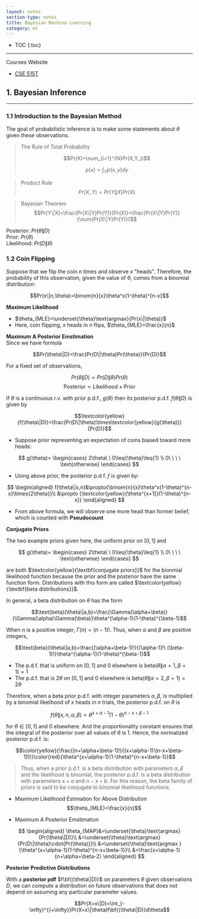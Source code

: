 ```yaml
---
layout: notes
section-type: notes
title: Bayesian Machine Learning
category: ml
---
```


* TOC
{:toc}
---

Courses Website
* [CSE 515T](https://www.cse.wustl.edu/~garnett/cse515t/fall_2019/)


## 1. Bayesian Inference
<hr>

### 1.1 Introduction to the Bayesian Method

The goal of probabilistic inference is to make some statements about $\theta$ given these observations.

> The Rule of Total Probability  
> 
> $$Pr(X)=\sum_{i=1}^{N}Pr(X,Y_i)$$
>
> $$p(x)=\int_{Y}p(x,y)dy$$

> Product Rule
> $$Pr(X,Y)=Pr(Y\|X)Pr(X)$$

> Bayesian Theorem
> $$Pr(Y\|X)=\frac{Pr(X\|Y)Pr(Y)}{Pr(X)}=\frac{Pr(X\|Y)Pr(Y)}{\sum{Pr(X\|Y)Pr(Y)}}$$

Posterior: $Pr(\theta\|D)$  
Prior: $Pr(\theta)$  
Likelihood: $Pr(D\|\theta)$  


### 1.2 Coin Flipping

Suppose that we flip the coin $n$ times and observe $x$ "heads". Therefore, the probability of this observation, given the value of $\theta$, comes from a binomial distribution:

$$Pr(x\|n,\theta)=\binom{n}{x}\theta^x(1-\theta)^{n-x}$$

**Maximum Likelihood**  
* $\theta_{MLE}=\underset{\theta}\text{argmax}{Pr(x\|\theta)}$  
* Here, coin flipping, $x$ heads in $n$ flips, $\theta_{MLE}=\frac{x}{n}$

**Maximum A Posterior Emstimation**  
Since we have formula

$$Pr(\theta\|D)=\frac{Pr(D\|\theta)Pr(\theta)}{Pr(D)}$$

For a fixed set of observations,

$$Pr(\theta\|D) \propto Pr(D\|\theta)Pr(\theta)$$
$$\text{Posterior} \propto \text{Likelihood}\times{\text{Prior}}$$

If $\theta$ is a continuous r.v. with prior p.d.f., $g(\theta)$ then its posterior p.d.f. $f(\theta\|D)$ is given by

$$\textcolor{yellow}{f(\theta\|D)}=\frac{Pr(D\|\theta)\times\textcolor{yellow}{g(\theta)}}{Pr(D)}$$

* Suppose prior representing an expectation of coins biased toward more heads:

$$
g(\theta)=
\begin{cases}
    2\theta\ \ 0\leq{\theta}\leq{1} \\
    0\ \ \ \ \text{otherwise}
\end{cases}
$$

* Using above prior, the posterior p.d.f. $f$ is given by:

$$
\begin{aligned}
f(\theta\|x,n)&\propto{\binom{n}{x}\theta^x(1-\theta)^{n-x}\times{2\theta}}\\
&\propto {\textcolor{yellow}{\theta^{x+1}}(1-\theta)^{n-x}}
\end{aligned}
$$

* From above formula, we will observe one more head than former belief, which is counted with **Pseudocount**

**Conjugate Priors**

The two example priors given here, the uniform prior on $[0,1]$ and  

$$
g(\theta)=
\begin{cases}
    2\theta\ \ 0\leq{\theta}\leq{1} \\
    0\ \ \ \ \text{otherwise}
\end{cases}
$$

are both $\textcolor{yellow}{\textbf{conjugate priors}}$ for the bionmial likelihood function because the prior and the posterior have the same function form. Distributions with this form are called $\textcolor{yellow}{\textbf{beta distributions}}$.

In general, a beta distribution on $\theta$ has the form  

$$\text{beta}(\theta\|a,b)=\frac{\Gamma(\alpha+\beta)}{\Gamma(\alpha)\Gamma(\beta)}\theta^{\alpha-1}(1-\theta)^{\beta-1}$$

When $n$ is a positive integer, $\Gamma(n)=(n-1)!$. Thus, when $\alpha$ and $\beta$ are positive integers,

$$\text{beta}(\theta\|a,b)=\frac{(\alpha+\beta-1)!}{(\alpha-1)!\ (\beta-1)!}\theta^{\alpha-1}(1-\theta)^{\beta-1}$$

* The p.d.f. that is uniform on $[0,1]$ and $0$ elsewhere is $\text{beta}(\theta\|\alpha=1,\beta=1)=1$
* The p.d.f. that is $2\theta$ on $[0,1]$ and $0$ elsewhere is $\text{beta}(\theta\|\alpha=2,\beta=1)=2\theta$

Therefore, when a beta prior p.d.f. with integer parameters $\alpha, \beta$, is multiplied by a binomial likelihood of $x$ heads in $n$ trials, the posterior p.d.f. on $\theta$ is

$$f(\theta\|x,n,\alpha,\beta) \propto \theta^{x+\alpha-1}(1-\theta)^{n-x+\beta-1}$$

for $\theta\in[0,1]$ and $0$ elsewhere. And the proportionality constant ensures that the integral of the posterior over all values of $\theta$ is $1$. Hence, the normalized posterior p.d.f. is:

$$\color{yellow}{\frac{(n+\alpha+\beta-1)!}{(x+\alpha-1)!(n-x+\beta-1)!}}\color{red}{\theta^{x+\alpha-1}(1-\theta)^{n-x+\beta-1}}$$

> Thus, when a prior p.d.f. is a beta distribution with parameters $\alpha, \beta$ and the likelihood is binomial, the posterior p.d.f. is a beta distribution with parameters $x+a$ and $n-x+b$. For this reason, the beta family of priors is said to be conjugate to binomial likelihood functions.

* Maximum Likelihood Estimation for Above Distribution
$$\theta_{MLE}=\frac{x}{n}$$

* Maximum A Posterior Emstimation

$$
\begin{aligned}
\theta_{MAP}&=\underset{\theta}\text{argmax}{Pr(\theta\|D)}\\
&=\underset{\theta}\text{argmax}{Pr(D\|\theta)\cdot{Pr(\theta)}}\\
&=\underset{\theta}\text{argmax }{\theta^{x+\alpha-1}(1-\theta)^{n-x+\beta-1}}\\
&=\frac{x+\alpha-1}{n+\alpha+\beta-2}
\end{aligned}
$$


**Posterior Predictive Distributions**

With a $\textbf{posterior pdf}$ $f\bf{(\theta\|D)}$ on parameters $\theta$ given observations $D$, we can compute a distribution on future observations that does not depend on assuming any particular parameter values.

$$Pr(X=x\|D)=\int_{-\infty}^{{+\infty}}Pr(X=x\|\theta)f\bf{(\theta\|D)}d\theta$$










